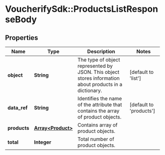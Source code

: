 # VoucherifySdk::ProductsListResponseBody

## Properties

| Name | Type | Description | Notes |
| ---- | ---- | ----------- | ----- |
| **object** | **String** | The type of object represented by JSON. This object stores information about products in a dictionary. | [default to &#39;list&#39;] |
| **data_ref** | **String** | Identifies the name of the attribute that contains the array of product objects. | [default to &#39;products&#39;] |
| **products** | [**Array&lt;Product&gt;**](Product.md) | Contains array of product objects. |  |
| **total** | **Integer** | Total number of product objects. |  |

